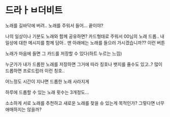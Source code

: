 # 드라ㅏㅂ더비트
    
노래를 길바닥에 버려..
노래를 주워서 들어…
끝이야?

나의 일상이나 기분도 노래와 함께 공유하면?
카드형태로 주워서 00님의 노래 드롭..
내 일상에 대한 메시지를 함께 담아..
맨 아래에는 노래를 들으러 가시겠습니까?? 이런 버튼

노래가 마음에 들면 그 카드를 저장할 수 있다(하트 누르는 느낌)

누군가가 내가 드롭한 노래를 저장하면 그거에 따라 칭호나 뱃지를 쥴수도 있고..? 많이 드롭하면 프로드랍러 이런 칭호..

어느정도 시간이 지나면 드롭한 노래 사라지게

하루에 드롭할 수 있는 노래 횟수는 3개정도...

소소하게 서로 노래를 추천하고 새로운 노래를 찾을 슈 있는게 목적인가?
그렇다면 너무 애매하지는 않을까?